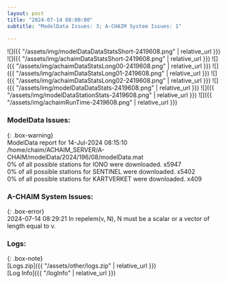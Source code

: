 ```yaml
---
layout: post
title: "2024-07-14 08:00:00"
subtitle: "ModelData Issues: 3; A-CHAIM System Issues: 1"

---
```


![]({{ "/assets/img/modelDataDataStatsShort-2419608.png" | relative_url }})
![]({{ "/assets/img/achaimDataStatsShort-2419608.png" | relative_url }})
![]({{ "/assets/img/achaimDataStatsLong00-2419608.png" | relative_url }})
![]({{ "/assets/img/achaimDataStatsLong01-2419608.png" | relative_url }})
![]({{ "/assets/img/achaimDataStatsLong02-2419608.png" | relative_url }})
![]({{ "/assets/img/modelDataDataStats-2419608.png" | relative_url }})
![]({{ "/assets/img/modelDataStationStats-2419608.png" | relative_url }})
![]({{ "/assets/img/achaimRunTime-2419608.png" | relative_url }})


### ModelData Issues:  
  
{: .box-warning}  
 ModelData report for 14-Jul-2024 08:15:10   
 /home/chaim/ACHAIM_SERVER/A-CHAIM/modelData/2024/196/08/modelData.mat   
 0% of all possible stations for IONO were downloaded. x5947   
 0% of all possible stations for SENTINEL were downloaded. x5402   
 0% of all possible stations for KARTVERKET were downloaded. x409   
  
### A-CHAIM System Issues:  
  
{: .box-error}  
2024-07-14 08:29:21 In repelem(v, N), N must be a scalar or a vector of length equal to v.  

### Logs:  
  
{: .box-note}  
[Logs.zip]({{ "/assets/other/logs.zip" | relative_url }})  
[Log Info]({{ "/logInfo" | relative_url }})  
